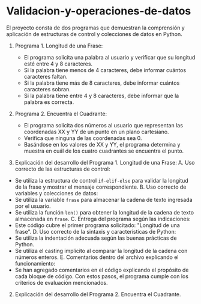 # Validacion-y-operaciones-de-datos
El proyecto consta de dos programas que demuestran la comprensión y aplicación de estructuras de control y colecciones de datos en Python.
1. Programa 1. Longitud de una Frase:
   * El programa solicita una palabra al usuario y verificar que su longitud esté entre 4 y 8 caracteres.
   * Si la palabra tiene menos de 4 caracteres, debe informar cuántos caracteres faltan.
   * Si la palabra tiene más de 8 caracteres, debe informar cuántos caracteres sobran.
   * Si la palabra tiene entre 4 y 8 caracteres, debe informar que la palabra es correcta.

2. Programa 2. Encuentra el Cuadrante:
   * El programa solicita dos números al usuario que representan las coordenadas XX y YY de un punto en un plano cartesiano.
   * Verifica que ninguna de las coordenadas sea 0.
   * Basándose en los valores de XX y YY, el programa determina y muestra en cuál de los cuatro cuadrantes se encuentra el punto.

1. Explicación del desarrollo del Programa 1. Longitud de una Frase:
A. Uso correcto de las estructuras de control:
- Se utiliza la estructura de control `if-elif-else` para validar la longitud de la frase y mostrar el mensaje correspondiente.
B. Uso correcto de variables y colecciones de datos:
- Se utiliza la variable `frase` para almacenar la cadena de texto ingresada por el usuario.
- Se utiliza la función `len()` para obtener la longitud de la cadena de texto almacenada en `frase`.
C. Entrega del programa según las indicaciones:
- Este código cubre el primer programa solicitado: "Longitud de una frase".
D. Uso correcto de la sintaxis y características de Python:
- Se utiliza la indentación adecuada según las buenas prácticas de Python.
- Se utiliza el casting implícito al comparar la longitud de la cadena con números enteros.
E. Comentarios dentro del archivo explicando el funcionamiento:
- Se han agregado comentarios en el código explicando el propósito de cada bloque de código.
Con estos pasos, el programa cumple con los criterios de evaluación mencionados.

2. Explicación del desarrollo del Programa 2. Encuentra el Cuadrante.






